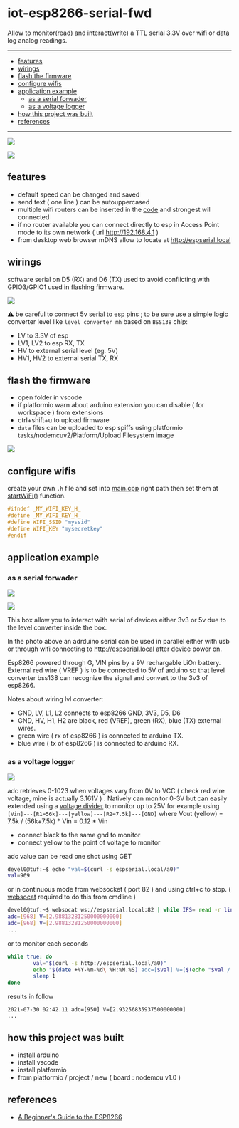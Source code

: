 # iot-esp8266-serial-fwd

Allow to monitor(read) and interact(write) a TTL serial 3.3V over wifi or data log analog readings.

<hr/>

<!-- TOC -->
* [features](#features)
* [wirings](#wirings)
* [flash the firmware](#flash-the-firmware)
* [configure wifis](#configure-wifis)
* [application example](#application-example)
  + [as a serial forwader](#as-a-serial-forwader)
  + [as a voltage logger](#as-a-voltage-logger)
* [how this project was built](#how-this-project-was-built)
* [references](#references)
<!-- TOCEND -->

<hr/>

![](doc/desktop.png)

![](doc/mobile.jpg)

## features

- default speed can be changed and saved
- send text ( one line ) can be autouppercased
- multiple wifi routers can be inserted in the [code](https://github.com/devel0/iot-esp8266-serial-fwd/blob/42cefa981820aebe436a02f99a68831d79f1686e/src/main.cpp#L148) and strongest will connected
- if no router available you can connect directly to esp in Access Point mode to its own network ( url http://192.168.4.1 )
- from desktop web browser mDNS allow to locate at http://espserial.local

## wirings

software serial on D5 (RX) and D6 (TX) used to avoid conflicting with GPIO3/GPIO1 used in flashing firmware.

![](doc/wirings.svg)

:warning: be careful to connect 5v serial to esp pins ; to be sure use a simple logic converter level like `level converter mh` based on `BSS138` chip:
- LV to 3.3V of esp
- LV1, LV2 to esp RX, TX
- HV to external serial level (eg. 5V)
- HV1, HV2 to external serial TX, RX

## flash the firmware

- open folder in vscode
- if platformio warn about arduino extension you can disable ( for workspace ) from extensions
- ctrl+shift+u to upload firmware
- `data` files can be uploaded to esp spiffs using platformio tasks/nodemcuv2/Platform/Upload Filesystem image

![](doc/platformio-spiffs.png)

## configure wifis

create your own `.h` file and set into [main.cpp](https://github.com/devel0/iot-esp8266-serial-fwd/blob/42cefa981820aebe436a02f99a68831d79f1686e/src/main.cpp#L19) right path then set them at [startWiFi()](https://github.com/devel0/iot-esp8266-serial-fwd/blob/42cefa981820aebe436a02f99a68831d79f1686e/src/main.cpp#L148) function.

```c
#ifndef _MY_WIFI_KEY_H_
#define _MY_WIFI_KEY_H_
#define WIFI_SSID "myssid"
#define WIFI_KEY "mysecretkey"
#endif
```

## application example

### as a serial forwader

![](doc/example01b.jpg)

![](doc/example01a.jpg)

This box allow you to interact with serial of devices either 3v3 or 5v due to the level converter inside the box.

In the photo above an adrduino serial can be used in parallel either with usb or through wifi connecting to http://espserial.local after device power on.

Esp8266 powered through G, VIN pins by a 9V rechargable LiOn battery.
External red wire ( VREF ) is to be connected to 5V of arduino so that level converter bss138 can recognize the signal and convert to the 3v3 of esp8266.

Notes about wiring lvl converter:
- GND, LV, L1, L2 connects to esp8266 GND, 3V3, D5, D6
- GND, HV, H1, H2 are black, red (VREF), green (RX), blue (TX) external wires.
- green wire ( rx of esp8266 ) is connected to arduino TX.
- blue wire ( tx of esp8266 ) is connected to arduino RX.

### as a voltage logger

![](doc/example01c.jpg)

adc retrieves 0-1023 when voltages vary from 0V to VCC ( check red wire voltage, mine is actually 3.161V ) . Natively can monitor 0-3V but can easily extended using a [voltage divider](https://en.wikipedia.org/wiki/Voltage_divider) to monitor up to 25V for example using `[Vin]---[R1=56k]---[yellow]---[R2=7.5k]---[GND]` where Vout (yellow) = 7.5k / (56k+7.5k) * Vin = 0.12 * Vin

- connect black to the same gnd to monitor
- connect yellow to the point of voltage to monitor

adc value can be read one shot using GET

```sh
devel0@tuf:~$ echo "val=$(curl -s espserial.local/a0)"
val=969
```

or in continuous mode from websocket ( port 82 ) and using ctrl+c to stop. ( [websocat](https://github.com/vi/websocat) required to do this from cmdline )

```sh
devel0@tuf:~$ websocat ws://espserial.local:82 | while IFS= read -r line; do echo "adc=[$line] V=[$(echo "$line / 1024 * 3.161" | bc -l)]"; done
adc=[968] V=[2.98813281250000000000]
adc=[968] V=[2.98813281250000000000]
...
```

or to monitor each seconds

```sh
while true; do
        val="$(curl -s http://espserial.local/a0)"
        echo "$(date +%Y-%m-%d\ %H:%M.%S) adc=[$val] V=[$(echo "$val / 1024 * 3.161" | bc -l)]";
        sleep 1
done
```

results in follow

```
2021-07-30 02:42.11 adc=[950] V=[2.93256835937500000000]
...
```

## how this project was built

- install arduino
- install vscode
- install platformio
- from platformio / project / new ( board : nodemcu v1.0 )

## references

- [A Beginner's Guide to the ESP8266](https://tttapa.github.io/ESP8266/Chap01%20-%20ESP8266.html)